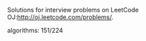 Solutions for interview problems on LeetCode OJ:http://oj.leetcode.com/problems/. 


algorithms: 151/224
